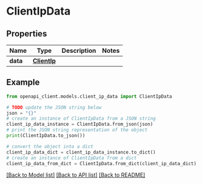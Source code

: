 # ClientIpData


## Properties

Name | Type | Description | Notes
------------ | ------------- | ------------- | -------------
**data** | [**ClientIp**](ClientIp.md) |  | 

## Example

```python
from openapi_client.models.client_ip_data import ClientIpData

# TODO update the JSON string below
json = "{}"
# create an instance of ClientIpData from a JSON string
client_ip_data_instance = ClientIpData.from_json(json)
# print the JSON string representation of the object
print(ClientIpData.to_json())

# convert the object into a dict
client_ip_data_dict = client_ip_data_instance.to_dict()
# create an instance of ClientIpData from a dict
client_ip_data_from_dict = ClientIpData.from_dict(client_ip_data_dict)
```
[[Back to Model list]](../README.md#documentation-for-models) [[Back to API list]](../README.md#documentation-for-api-endpoints) [[Back to README]](../README.md)


